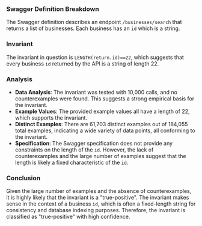 ### Swagger Definition Breakdown
The Swagger definition describes an endpoint `/businesses/search` that returns a list of businesses. Each business has an `id` which is a string.

### Invariant
The invariant in question is `LENGTH(return.id)==22`, which suggests that every business `id` returned by the API is a string of length 22.

### Analysis
- **Data Analysis**: The invariant was tested with 10,000 calls, and no counterexamples were found. This suggests a strong empirical basis for the invariant.
- **Example Values**: The provided example values all have a length of 22, which supports the invariant.
- **Distinct Examples**: There are 61,703 distinct examples out of 184,055 total examples, indicating a wide variety of data points, all conforming to the invariant.
- **Specification**: The Swagger specification does not provide any constraints on the length of the `id`. However, the lack of counterexamples and the large number of examples suggest that the length is likely a fixed characteristic of the `id`.

### Conclusion
Given the large number of examples and the absence of counterexamples, it is highly likely that the invariant is a "true-positive". The invariant makes sense in the context of a business `id`, which is often a fixed-length string for consistency and database indexing purposes. Therefore, the invariant is classified as "true-positive" with high confidence.
